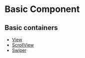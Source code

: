 # Basic Component
## Basic containers

- [View](/docs/view.md)
- [ScrollView](/docs/view.md)
- [Swiper](/docs/view.md)